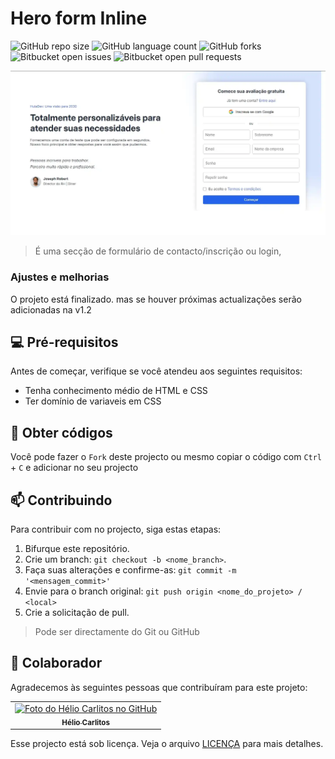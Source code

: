 # Hero form Inline 

![GitHub repo size](https://img.shields.io/github/repo-size/HutaDev/hero_form_inline?style=for-the-badge)
![GitHub language count](https://img.shields.io/github/languages/count/HutaDev/hero_form_inline?style=for-the-badge)
![GitHub forks](https://img.shields.io/github/forks/HutaDev/hero_form_inline?style=for-the-badge)
![Bitbucket open issues](https://img.shields.io/bitbucket/issues/HutaDev/hero_form_inline?style=for-the-badge)
![Bitbucket open pull requests](https://img.shields.io/bitbucket/pr-raw/HutaDev/hero_form_inline?style=for-the-badge)

<a href="https://hutadev.github.io/hero_form_inline/"> 

<picture>
     <source media="(prefers-color-scheme: dark)" srcset="src/imagens/preview.webp">
     <source media="(prefers-color-scheme: light)" srcset="src/imagens/preview.webp">
     <img alt="Imagem de demo" src="src/imagens/preview.webp">
</picture>

</a>

> É uma secção de formulário de contacto/inscrição ou login,

### Ajustes e melhorias

O projeto está finalizado. mas se houver próximas actualizações serão adicionadas na v1.2

## 💻 Pré-requisitos

Antes de começar, verifique se você atendeu aos seguintes requisitos:

- Tenha conhecimento médio de HTML e CSS
- Ter domínio de variaveis em CSS

## 🚀 Obter códigos

Você pode fazer o `Fork` deste projecto ou mesmo copiar o código com `Ctrl` + `C` e adicionar no seu projecto

## 📫 Contribuindo

Para contribuir com no projecto, siga estas etapas:

1. Bifurque este repositório.
2. Crie um branch: `git checkout -b <nome_branch>`.
3. Faça suas alterações e confirme-as: `git commit -m '<mensagem_commit>'`
4. Envie para o branch original: `git push origin <nome_do_projeto> / <local>`
5. Crie a solicitação de pull.

> Pode ser directamente do Git ou GitHub

## 🤝 Colaborador

Agradecemos às seguintes pessoas que contribuíram para este projeto:

<table>
  <tr>
    <td align="center">
      <a href="#" title="Hélio Carlitos">
        <img src="https://avatars3.githubusercontent.com/u/112761333" width="100px;" alt="Foto do Hélio Carlitos no GitHub"/><br>
        <sub>
          <b>Hélio Carlitos</b>
        </sub>
      </a>
    </td>
    <!-- <td align="center">
      <a href="#" title="defina o título do link">
        <img src="https://s2.glbimg.com/FUcw2usZfSTL6yCCGj3L3v3SpJ8=/smart/e.glbimg.com/og/ed/f/original/2019/04/25/zuckerberg_podcast.jpg" width="100px;" alt="Foto do Mark Zuckerberg"/><br>
        <sub>
          <b>Mark Zuckerberg</b>
        </sub>
      </a>
    </td>
    <td align="center">
      <a href="#" title="defina o título do link">
        <img src="https://miro.medium.com/max/360/0*1SkS3mSorArvY9kS.jpg" width="100px;" alt="Foto do Steve Jobs"/><br>
        <sub>
          <b>Steve Jobs</b>
        </sub>
      </a>
    </td> -->
  </tr>
</table>

Esse projecto está sob licença. Veja o arquivo [LICENÇA](https://github.com/HutaDev/hero_form_inline?tab=MIT-1-ov-file) para mais detalhes.
